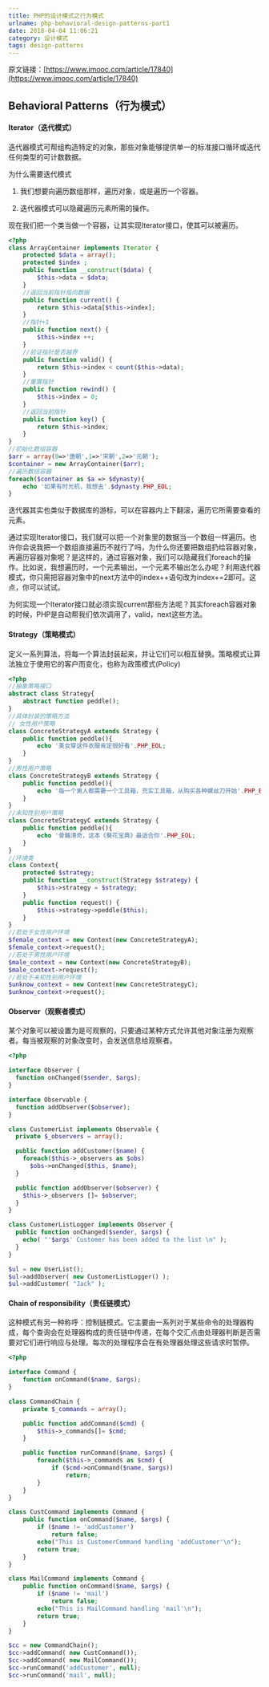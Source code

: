 ```yaml
---
title: PHP的设计模式之行为模式
urlname: php-behavioral-design-patterns-part1
date: 2018-04-04 11:06:21
category: 设计模式
tags: design-patterns
---
```

原文链接：[https://www.imooc.com/article/17840](https://www.imooc.com/article/17840)

## Behavioral Patterns（行为模式）
#### Iterator（迭代模式）
迭代器模式可帮组构造特定的对象，那些对象能够提供单一的标准接口循环或迭代任何类型的可计数数据。

为什么需要迭代模式

1. 我们想要向遍历数组那样，遍历对象，或是遍历一个容器。

2. 迭代器模式可以隐藏遍历元素所需的操作。

现在我们把一个类当做一个容器，让其实现Iterator接口，使其可以被遍历。
<!-- more -->
```php
<?php 
class ArrayContainer implements Iterator { 
    protected $data = array();
    protected $index ;
    public function __construct($data) { 
        $this->data = $data; 
    } 
    //返回当前指针指向数据
    public function current() { 
        return $this->data[$this->index]; 
    } 
    //指针+1
    public function next() { 
        $this->index ++; 
    } 
    //验证指针是否越界
    public function valid() { 
        return $this->index < count($this->data); 
    } 
    //重置指针
    public function rewind() { 
        $this->index = 0; 
    } 
    //返回当前指针
    public function key() { 
        return $this->index; 
    } 
} 
//初始化数组容器
$arr = array(0=>'唐朝',1=>'宋朝',2=>'元朝'); 
$container = new ArrayContainer($arr); 
//遍历数组容器
foreach($container as $a => $dynasty){ 
    echo '如果有时光机，我想去'.$dynasty.PHP_EOL; 
}
```
迭代器其实也类似于数据库的游标，可以在容器内上下翻滚，遍历它所需要查看的元素。

通过实现Iterator接口，我们就可以把一个对象里的数据当一个数组一样遍历。也许你会说我把一个数组直接遍历不就行了吗，为什么你还要把数组扔给容器对象，再遍历容器对象呢？是这样的，通过容器对象，我们可以隐藏我们foreach的操作。比如说，我想遍历时，一个元素输出，一个元素不输出怎么办呢？利用迭代器模式，你只需把容器对象中的next方法中的index++语句改为index+=2即可。这点，你可以试试。

为何实现一个Iterator接口就必须实现current那些方法呢？其实foreach容器对象的时候，PHP是自动帮我们依次调用了，valid，next这些方法。

#### Strategy（策略模式）
定义一系列算法，将每一个算法封装起来，并让它们可以相互替换。策略模式让算法独立于使用它的客户而变化，也称为政策模式(Policy)
```php
<?php 
//抽象策略接口
abstract class Strategy{ 
    abstract function peddle(); 
} 
//具体封装的策略方法
// 女性用户策略
class ConcreteStrategyA extends Strategy { 
    public function peddle(){ 
        echo '美女穿这件衣服肯定很好看'.PHP_EOL; 
    } 
} 
//男性用户策略
class ConcreteStrategyB extends Strategy { 
    public function peddle(){ 
        echo '每一个男人都需要一个工具箱，充实工具箱，从购买各种螺丝刀开始'.PHP_EOL; 
    } 
} 
//未知性别用户策略
class ConcreteStrategyC extends Strategy { 
    public function peddle(){ 
        echo '骨骼清奇，这本《葵花宝典》最适合你'.PHP_EOL; 
    } 
} 
//环境类
class Context{ 
    protected $strategy; 
    public function __construct(Strategy $strategy) { 
        $this->strategy = $strategy; 
    } 
    public function request() { 
        $this->strategy->peddle($this); 
    } 
} 
//若处于女性用户环境
$female_context = new Context(new ConcreteStrategyA); 
$female_context->request(); 
//若处于男性用户环境
$male_context = new Context(new ConcreteStrategyB); 
$male_context->request(); 
//若处于未知性别用户环境
$unknow_context = new Context(new ConcreteStrategyC); 
$unknow_context->request();
```
#### Observer（观察者模式）
某个对象可以被设置为是可观察的，只要通过某种方式允许其他对象注册为观察者。每当被观察的对象改变时，会发送信息给观察者。
```php
<?php

interface Observer {
  function onChanged($sender, $args);
}

interface Observable {
  function addObserver($observer);
}

class CustomerList implements Observable {
  private $_observers = array();

  public function addCustomer($name) {
    foreach($this->_observers as $obs)
      $obs->onChanged($this, $name);
  }

  public function addObserver($observer) {
    $this->_observers []= $observer;
  }
}

class CustomerListLogger implements Observer {
  public function onChanged($sender, $args) {
    echo( "'$args' Customer has been added to the list \n" );
  }
}

$ul = new UserList();
$ul->addObserver( new CustomerListLogger() );
$ul->addCustomer( "Jack" );
```

#### Chain of responsibility（责任链模式）
这种模式有另一种称呼：控制链模式。它主要由一系列对于某些命令的处理器构成，每个查询会在处理器构成的责任链中传递，在每个交汇点由处理器判断是否需要对它们进行响应与处理。每次的处理程序会在有处理器处理这些请求时暂停。
```php
<?php

interface Command {
    function onCommand($name, $args);
}

class CommandChain {
    private $_commands = array();

    public function addCommand($cmd) {
        $this->_commands[]= $cmd;
    }

    public function runCommand($name, $args) {
        foreach($this->_commands as $cmd) {
            if ($cmd->onCommand($name, $args))
                return;
        }
    }
}

class CustCommand implements Command {
    public function onCommand($name, $args) {
        if ($name != 'addCustomer')
            return false;
        echo("This is CustomerCommand handling 'addCustomer'\n");
        return true;
    }
}

class MailCommand implements Command {
    public function onCommand($name, $args) {
        if ($name != 'mail')
            return false;
        echo("This is MailCommand handling 'mail'\n");
        return true;
    }
}

$cc = new CommandChain();
$cc->addCommand( new CustCommand());
$cc->addCommand( new MailCommand());
$cc->runCommand('addCustomer', null);
$cc->runCommand('mail', null);
```